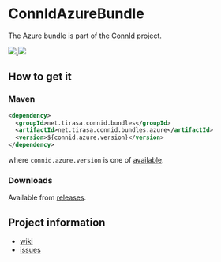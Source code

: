 ConnIdAzureBundle
==============

The Azure bundle is part of the [ConnId](http://connid.tirasa.net) project.

<a href="https://github.com/Tirasa/ConnIdAzureBundle/actions/workflows/ci.yml">
  <img src="https://github.com/Tirasa/ConnIdAzureBundle/actions/workflows/ci.yml/badge.svg"/>
</a>
<a href="#">
  <img src="https://img.shields.io/maven-central/v/net.tirasa.connid.bundles/net.tirasa.connid.bundles.azure.svg"/>
</a>

## How to get it

### Maven

```XML
<dependency>
  <groupId>net.tirasa.connid.bundles</groupId>
  <artifactId>net.tirasa.connid.bundles.azure</artifactId>
  <version>${connid.azure.version}</version>
</dependency>
```

where `connid.azure.version` is one of [available](http://repo1.maven.org/maven2/net/tirasa/connid/bundles/net.tirasa.connid.bundles.azure/).

### Downloads

Available from [releases](https://github.com/Tirasa/ConnIdAzureBundle/releases).

## Project information

 * [wiki](https://connid.atlassian.net/wiki/display/BASE/Azure)
 * [issues](https://connid.atlassian.net/browse/AZURE)
